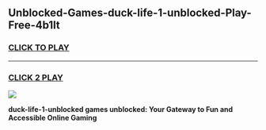 
## Unblocked-Games-duck-life-1-unblocked-Play-Free-4b1lt
<h3>
<a href="https://premium76.site?title=duck-life-1-unblocked&ref=20M">CLICK TO PLAY</a></h3>
<hr>

<h3>
<a href="https://premium76.site?title=duck-life-1-unblocked&ref=20M">CLICK 2 PLAY</a>
  
</h3>

<a href="https://premium76.site?title=duck-life-1-unblocked&ref=19M"><img src="https://clearcache.store/games.png"></a>


**duck-life-1-unblocked games unblocked: Your Gateway to Fun and Accessible Online Gaming**
